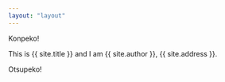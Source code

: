 ```yaml
---
layout: "layout"
---
```


Konpeko!

This is {{ site.title }} and I am {{ site.author }}, {{ site.address }}.

Otsupeko!<br>



